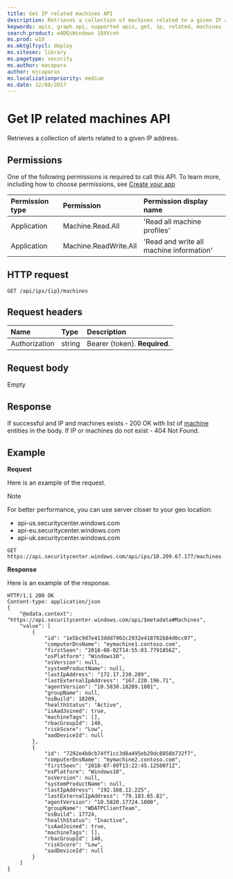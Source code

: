 ```yaml
---
title: Get IP related machines API
description: Retrieves a collection of machines related to a given IP address.
keywords: apis, graph api, supported apis, get, ip, related, machines
search.product: eADQiWindows 10XVcnh
ms.prod: w10
ms.mktglfcycl: deploy
ms.sitesec: library
ms.pagetype: security
ms.author: macapara
author: mjcaparas
ms.localizationpriority: medium
ms.date: 12/08/2017
---
```


# Get IP related machines API
Retrieves a collection of alerts related to a given IP address.

## Permissions
One of the following permissions is required to call this API. To learn more, including how to choose permissions, see [Create your app](exposed-apis-windows-defender-advanced-threat-protection-new.md#create-an-app)

Permission type |	Permission	|	Permission display name
:---|:---|:---
Application |	Machine.Read.All |	'Read all machine profiles'
Application |	Machine.ReadWrite.All |	'Read and write all machine information'

## HTTP request
```
GET /api/ips/{ip}/machines
```

## Request headers

Name | Type | Description
:---|:---|:---
Authorization | string | Bearer {token}. **Required**.


## Request body
Empty

## Response
If successful and IP and machines exists - 200 OK with list of [machine](machine-windows-defender-advanced-threat-protection-new.md) entities in the body.
If IP or machines do not exist - 404 Not Found.


## Example

**Request**

Here is an example of the request.

>[!NOTE]
>For better performance, you can use server closer to your geo location:
> - api-us.securitycenter.windows.com
> - api-eu.securitycenter.windows.com
> - api-uk.securitycenter.windows.com

```
GET https://api.securitycenter.windows.com/api/ips/10.209.67.177/machines
```

**Response**

Here is an example of the response.


```
HTTP/1.1 200 OK
Content-type: application/json
{
    "@odata.context": "https://api.securitycenter.windows.com/api/$metadata#Machines",
    "value": [
        {
            "id": "1e5bc9d7e413ddd7902c2932e418702b84d0cc07",
            "computerDnsName": "mymachine1.contoso.com",
            "firstSeen": "2018-08-02T14:55:03.7791856Z",
            "osPlatform": "Windows10",
            "osVersion": null,
            "systemProductName": null,
            "lastIpAddress": "172.17.230.209",
            "lastExternalIpAddress": "167.220.196.71",
            "agentVersion": "10.5830.18209.1001",
            "groupName": null,
            "osBuild": 18209,
            "healthStatus": "Active",
            "isAadJoined": true,
            "machineTags": [],
            "rbacGroupId": 140,
            "riskScore": "Low",
            "aadDeviceId": null
        },
        {
            "id": "7292e4b8cb74ff1cc3d8a495eb29dc8858b732f7",
            "computerDnsName": "mymachine2.contoso.com",
            "firstSeen": "2018-07-09T13:22:45.1250071Z",
            "osPlatform": "Windows10",
            "osVersion": null,
            "systemProductName": null,
            "lastIpAddress": "192.168.12.225",
            "lastExternalIpAddress": "79.183.65.82",
            "agentVersion": "10.5820.17724.1000",
            "groupName": "WDATPClientTeam",
            "osBuild": 17724,
            "healthStatus": "Inactive",
            "isAadJoined": true,
            "machineTags": [],
            "rbacGroupId": 140,
            "riskScore": "Low",
            "aadDeviceId": null
        }
    ]
}
```
